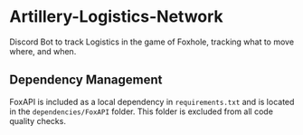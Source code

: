 # Artillery-Logistics-Network
Discord Bot to track Logistics in the game of Foxhole, tracking what to move where, and when.

## Dependency Management
FoxAPI is included as a local dependency in `requirements.txt` and is located in the `dependencies/FoxAPI` folder. This folder is excluded from all code quality checks.
